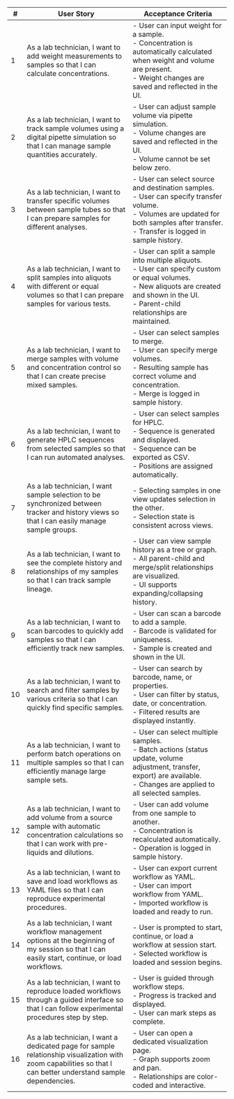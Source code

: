 | #  | User Story | Acceptance Criteria |
|----|------------|---------------------|
| 1  | As a lab technician, I want to add weight measurements to samples so that I can calculate concentrations. | - User can input weight for a sample.<br>- Concentration is automatically calculated when weight and volume are present.<br>- Weight changes are saved and reflected in the UI. |
| 2  | As a lab technician, I want to track sample volumes using a digital pipette simulation so that I can manage sample quantities accurately. | - User can adjust sample volume via pipette simulation.<br>- Volume changes are saved and reflected in the UI.<br>- Volume cannot be set below zero. |
| 3  | As a lab technician, I want to transfer specific volumes between sample tubes so that I can prepare samples for different analyses. | - User can select source and destination samples.<br>- User can specify transfer volume.<br>- Volumes are updated for both samples after transfer.<br>- Transfer is logged in sample history. |
| 4  | As a lab technician, I want to split samples into aliquots with different or equal volumes so that I can prepare samples for various tests. | - User can split a sample into multiple aliquots.<br>- User can specify custom or equal volumes.<br>- New aliquots are created and shown in the UI.<br>- Parent-child relationships are maintained. |
| 5  | As a lab technician, I want to merge samples with volume and concentration control so that I can create precise mixed samples. | - User can select samples to merge.<br>- User can specify merge volumes.<br>- Resulting sample has correct volume and concentration.<br>- Merge is logged in sample history. |
| 6  | As a lab technician, I want to generate HPLC sequences from selected samples so that I can run automated analyses. | - User can select samples for HPLC.<br>- Sequence is generated and displayed.<br>- Sequence can be exported as CSV.<br>- Positions are assigned automatically. |
| 7  | As a lab technician, I want sample selection to be synchronized between tracker and history views so that I can easily manage sample groups. | - Selecting samples in one view updates selection in the other.<br>- Selection state is consistent across views. |
| 8  | As a lab technician, I want to see the complete history and relationships of my samples so that I can track sample lineage. | - User can view sample history as a tree or graph.<br>- All parent-child and merge/split relationships are visualized.<br>- UI supports expanding/collapsing history. |
| 9  | As a lab technician, I want to scan barcodes to quickly add samples so that I can efficiently track new samples. | - User can scan a barcode to add a sample.<br>- Barcode is validated for uniqueness.<br>- Sample is created and shown in the UI. |
| 10 | As a lab technician, I want to search and filter samples by various criteria so that I can quickly find specific samples. | - User can search by barcode, name, or properties.<br>- User can filter by status, date, or concentration.<br>- Filtered results are displayed instantly. |
| 11 | As a lab technician, I want to perform batch operations on multiple samples so that I can efficiently manage large sample sets. | - User can select multiple samples.<br>- Batch actions (status update, volume adjustment, transfer, export) are available.<br>- Changes are applied to all selected samples. |
| 12 | As a lab technician, I want to add volume from a source sample with automatic concentration calculations so that I can work with pre-liquids and dilutions. | - User can add volume from one sample to another.<br>- Concentration is recalculated automatically.<br>- Operation is logged in sample history. |
| 13 | As a lab technician, I want to save and load workflows as YAML files so that I can reproduce experimental procedures. | - User can export current workflow as YAML.<br>- User can import workflow from YAML.<br>- Imported workflow is loaded and ready to run. |
| 14 | As a lab technician, I want workflow management options at the beginning of my session so that I can easily start, continue, or load workflows. | - User is prompted to start, continue, or load a workflow at session start.<br>- Selected workflow is loaded and session begins. |
| 15 | As a lab technician, I want to reproduce loaded workflows through a guided interface so that I can follow experimental procedures step by step. | - User is guided through workflow steps.<br>- Progress is tracked and displayed.<br>- User can mark steps as complete. |
| 16 | As a lab technician, I want a dedicated page for sample relationship visualization with zoom capabilities so that I can better understand sample dependencies. | - User can open a dedicated visualization page.<br>- Graph supports zoom and pan.<br>- Relationships are color-coded and interactive. |
